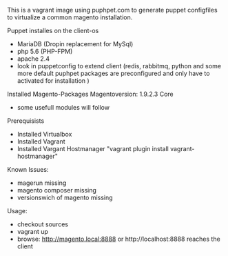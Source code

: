 This is a vagrant image using puphpet.com to generate puppet configfiles to virtualize a common magento installation.

Puppet installes on the client-os
- MariaDB (Dropin replacement for MySql)
- php 5.6 (PHP-FPM) 
- apache 2.4
- look in puppetconfig to extend client (redis, rabbitmq, python and some more default puphpet packages are preconfigured and only have to activated for installation )

Installed Magento-Packages
Magentoversion: 1.9.2.3 Core
- some usefull modules will follow

Prerequisists
- Installed Virtualbox
- Installed Vagrant
- Installed Vargant Hostmanager "vagrant plugin install vagrant-hostmanager"

Known Issues:
- magerun missing
- magento composer missing
- versionswich of magento missing

Usage:
- checkout sources
- vagrant up
- browse: http://magento.local:8888 or http://localhost:8888 reaches the client


